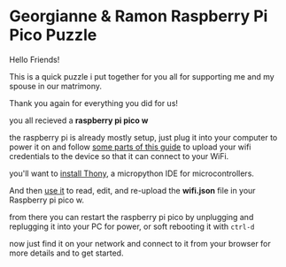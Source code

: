 # Georgianne & Ramon Raspberry Pi Pico Puzzle

Hello Friends!

This is a quick puzzle i put together for you all for supporting me and my spouse in our matrimony.

Thank you again for everything you did for us!

you all recieved a **raspberry pi pico w**

the raspberry pi is already mostly setup, just plug it into your computer to power it on and follow [some parts of this guide](https://projects.raspberrypi.org/en/projects/get-started-pico-w/) to upload your wifi credentials to the device so that it can connect to your WiFi.

you'll want to [install Thony](https://projects.raspberrypi.org/en/projects/get-started-pico-w/0), a micropython IDE for microcontrollers.

And then [use it](https://www.freva.com/transfer-files-between-computer-and-raspberry-pi-pico/) to read, edit, and re-upload the **wifi.json** file in your Raspberry pi pico w.

from there you can restart the raspberry pi pico by unplugging and replugging it into your PC for power,
or soft rebooting it with ```ctrl-d```

now just find it on your network and connect to it from your browser for more details and to get started.
